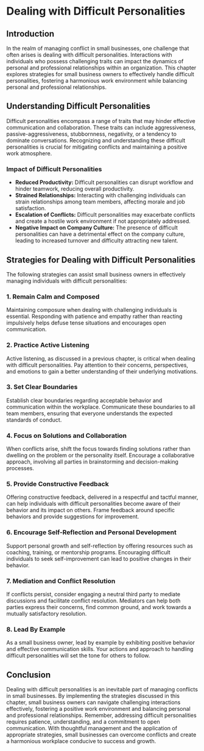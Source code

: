 # Dealing with Difficult Personalities

## Introduction

In the realm of managing conflict in small businesses, one challenge that often arises is dealing with difficult personalities. Interactions with individuals who possess challenging traits can impact the dynamics of personal and professional relationships within an organization. This chapter explores strategies for small business owners to effectively handle difficult personalities, fostering a harmonious work environment while balancing personal and professional relationships.

## Understanding Difficult Personalities

Difficult personalities encompass a range of traits that may hinder effective communication and collaboration. These traits can include aggressiveness, passive-aggressiveness, stubbornness, negativity, or a tendency to dominate conversations. Recognizing and understanding these difficult personalities is crucial for mitigating conflicts and maintaining a positive work atmosphere.

### Impact of Difficult Personalities

- **Reduced Productivity:** Difficult personalities can disrupt workflow and hinder teamwork, reducing overall productivity.
- **Strained Relationships:** Interacting with challenging individuals can strain relationships among team members, affecting morale and job satisfaction.
- **Escalation of Conflicts:** Difficult personalities may exacerbate conflicts and create a hostile work environment if not appropriately addressed.
- **Negative Impact on Company Culture:** The presence of difficult personalities can have a detrimental effect on the company culture, leading to increased turnover and difficulty attracting new talent.

## Strategies for Dealing with Difficult Personalities

The following strategies can assist small business owners in effectively managing individuals with difficult personalities:

### 1\. Remain Calm and Composed

Maintaining composure when dealing with challenging individuals is essential. Responding with patience and empathy rather than reacting impulsively helps defuse tense situations and encourages open communication.

### 2\. Practice Active Listening

Active listening, as discussed in a previous chapter, is critical when dealing with difficult personalities. Pay attention to their concerns, perspectives, and emotions to gain a better understanding of their underlying motivations.

### 3\. Set Clear Boundaries

Establish clear boundaries regarding acceptable behavior and communication within the workplace. Communicate these boundaries to all team members, ensuring that everyone understands the expected standards of conduct.

### 4\. Focus on Solutions and Collaboration

When conflicts arise, shift the focus towards finding solutions rather than dwelling on the problem or the personality itself. Encourage a collaborative approach, involving all parties in brainstorming and decision-making processes.

### 5\. Provide Constructive Feedback

Offering constructive feedback, delivered in a respectful and tactful manner, can help individuals with difficult personalities become aware of their behavior and its impact on others. Frame feedback around specific behaviors and provide suggestions for improvement.

### 6\. Encourage Self-Reflection and Personal Development

Support personal growth and self-reflection by offering resources such as coaching, training, or mentorship programs. Encouraging difficult individuals to seek self-improvement can lead to positive changes in their behavior.

### 7\. Mediation and Conflict Resolution

If conflicts persist, consider engaging a neutral third party to mediate discussions and facilitate conflict resolution. Mediators can help both parties express their concerns, find common ground, and work towards a mutually satisfactory resolution.

### 8\. Lead By Example

As a small business owner, lead by example by exhibiting positive behavior and effective communication skills. Your actions and approach to handling difficult personalities will set the tone for others to follow.

## Conclusion

Dealing with difficult personalities is an inevitable part of managing conflicts in small businesses. By implementing the strategies discussed in this chapter, small business owners can navigate challenging interactions effectively, fostering a positive work environment and balancing personal and professional relationships. Remember, addressing difficult personalities requires patience, understanding, and a commitment to open communication. With thoughtful management and the application of appropriate strategies, small businesses can overcome conflicts and create a harmonious workplace conducive to success and growth.
